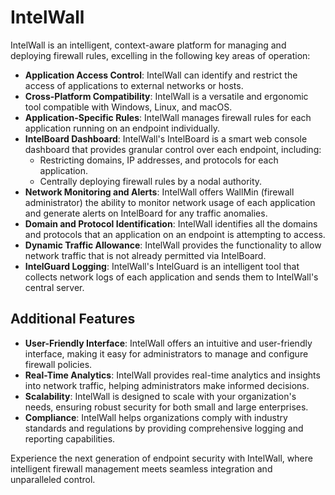 # IntelWall

IntelWall is an intelligent, context-aware platform for managing and deploying firewall rules, excelling in the following key areas of operation:

- **Application Access Control**: IntelWall can identify and restrict the access of applications to external networks or hosts.
- **Cross-Platform Compatibility**: IntelWall is a versatile and ergonomic tool compatible with Windows, Linux, and macOS.
- **Application-Specific Rules**: IntelWall manages firewall rules for each application running on an endpoint individually.
- **IntelBoard Dashboard**: IntelWall's IntelBoard is a smart web console dashboard that provides granular control over each endpoint, including:
  - Restricting domains, IP addresses, and protocols for each application.
  - Centrally deploying firewall rules by a nodal authority.
- **Network Monitoring and Alerts**: IntelWall offers WallMin (firewall administrator) the ability to monitor network usage of each application and generate alerts on IntelBoard for any traffic anomalies.
- **Domain and Protocol Identification**: IntelWall identifies all the domains and protocols that an application on an endpoint is attempting to access.
- **Dynamic Traffic Allowance**: IntelWall provides the functionality to allow network traffic that is not already permitted via IntelBoard.
- **IntelGuard Logging**: IntelWall's IntelGuard is an intelligent tool that collects network logs of each application and sends them to IntelWall's central server.

## Additional Features

- **User-Friendly Interface**: IntelWall offers an intuitive and user-friendly interface, making it easy for administrators to manage and configure firewall policies.
- **Real-Time Analytics**: IntelWall provides real-time analytics and insights into network traffic, helping administrators make informed decisions.
- **Scalability**: IntelWall is designed to scale with your organization's needs, ensuring robust security for both small and large enterprises.
- **Compliance**: IntelWall helps organizations comply with industry standards and regulations by providing comprehensive logging and reporting capabilities.

Experience the next generation of endpoint security with IntelWall, where intelligent firewall management meets seamless integration and unparalleled control.

